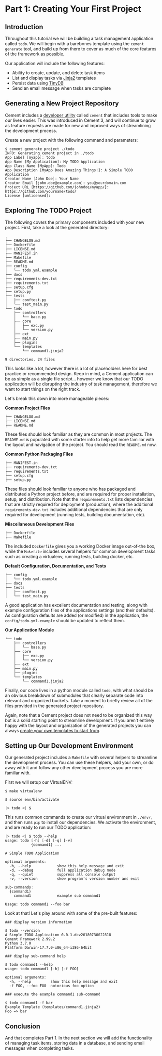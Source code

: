 # Part 1: Creating Your First Project

## Introduction

Throughout this tutorial we will be building a task management application called `todo`.  We will begin with a barebones template using the `cement generate` tool, and build up from there to cover as much of the core features of the framework as possible.

Our application will include the following features:

* Ability to create, update, and delete task items
* List and display tasks via [Jinja2](../../extensions/jinja2.md) templates
* Persist data using [TinyDB](http://tinydb.readthedocs.io/en/latest/intro.html)
* Send an email message when tasks are complete

## Generating a New Project Repository

Cement includes a [developer utility](../developer-tools.md) called `cement` that includes tools to make our lives easier.  This was introduced in Cement 3, and will continue to grow as feature requests are made for new and improved ways of streamlining the development process.

Create a new project with the following command and parameters:

```text
$ cement generate project ./todo
INFO: Generating cement project in ./todo
App Label [myapp]: todo
App Name [My Application]: My TODO Application
App Class Name [MyApp]: Todo
App Description [MyApp Does Amazing Things!]: A Simple TODO Application
Creator Name [John Doe]: Your Name
Creator Email [john.doe@example.com]: you@yourdomain.com
Project URL [https://github.com/johndoe/myapp/]: https://github.com/yourname/todo/
License [unlicensed]:
```

## Exploring The TODO Project

The following covers the primary components included with your new project.  First, take a look at the generated directory:

```text
.
├── CHANGELOG.md
├── Dockerfile
├── LICENSE.md
├── MANIFEST.in
├── Makefile
├── README.md
├── config
│   └── todo.yml.example
├── docs
├── requirements-dev.txt
├── requirements.txt
├── setup.cfg
├── setup.py
├── tests
│   ├── conftest.py
│   └── test_main.py
└── todo
    ├── controllers
    │   └── base.py
    ├── core
    │   ├── exc.py
    │   └── version.py
    ├── ext
    ├── main.py
    ├── plugins
    └── templates
        └── command1.jinja2

9 directories, 24 files
```

This looks like a lot, however there is a lot of placeholders here for best practice or recommended design.  Keep in mind, a Cement application can be as simple as a single file script... however we know that our TODO application will be disrupting the industry of task management, therefore we want to start things on the right track. 

Let's break this down into more manageable pieces:

**Common Project Files**

```text
├── CHANGELOG.md
├── LICENSE.md
├── README.md
```

These files should look familiar as they are common in most projects.  The `README.md` is populated with some starter info to help get more familiar with the layout and navigation of the project.  You should read the `README.md` now. 

**Common Python Packaging Files**

```text
├── MANIFEST.in
├── requirements-dev.txt
├── requirements.txt
├── setup.cfg
├── setup.py
```

These files should look familiar to anyone who has packaged and distributed a Python project before, and are required for proper installation, setup, and distribution.  Note that the `requirements.txt` lists dependencies that are strictly required for deployment \(production\), where the additional `requirements-dev.txt` includes additional dependencies that are only required for development \(running tests, building documentation, etc\).

**Miscellaneous Development Files**

```text
├── Dockerfile
├── Makefile
```

The included `Dockerfile` gives you a working Docker image out-of-the box, while the `Makefile` includes several helpers for common development tasks such as creating a virtualenv, running tests, building docker, etc.

**Default Configuration, Documentation, and Tests**

```text
├── config
│   └── todo.yml.example
├── docs
├── tests
│   ├── conftest.py
│   └── test_main.py
```

A good application has excellent documentation and testing, along with example configuration files of the applications settings \(and their defaults\).  As configuration defaults are added \(or modified\) in the application, the `config/todo.yml.example` should be updated to reflect them.

**Our Application Module**

```text
└── todo
    ├── controllers
    │   └── base.py
    ├── core
    │   ├── exc.py
    │   └── version.py
    ├── ext
    ├── main.py
    ├── plugins
    └── templates
        └── command1.jinja2
```

Finally, our code lives in a python module called `todo`, with what should be an obvious breakdown of submodules that clearly separate code into relevant and organized buckets.  Take a moment to briefly review all of the files provided in the generated project repository.

Again, note that a Cement project does not need to be organized this way but is a solid starting point to streamline development.  If you aren't entirely happy with the layout and organization of the generated projects you can always [create your own templates to start from](../developer-tools.md#customizing-templates).

## Setting up Our Development Environment

Our generated project includes a `Makefile` with several helpers to streamline the development process.  You can use these helpers, add your own, or do away with it and follow any other development process you are more familiar with.

First we will setup our VirtualENV:

```text
$ make virtualenv

$ source env/bin/activate

|> todo <| $ 
```

This runs common commands to create our virtual environment in `./env/`, and then runs `pip` to install our dependencies.  We activate the environment, and are ready to run our TODO application:

```text
|> todo <| $ todo --help
usage: todo [-h] [-d] [-q] [-v]
            {command1} ...

A Simple TODO Application

optional arguments:
  -h, --help            show this help message and exit
  -d, --debug           full application debug mode
  -q, --quiet           suppress all console output
  -v, --version         show program's version number and exit

sub-commands:
  {command1}
    command1            example sub command1

Usage: todo command1 --foo bar
```

Look at that!  Let's play around with some of the pre-built features:

```text
### display version information

$ todo --version
A Simple TODO Application 0.0.1.dev20180730022818
Cement Framework 2.99.2
Python 3.7.0
Platform Darwin-17.7.0-x86_64-i386-64bit

### display sub-command help

$ todo command1 --help
usage: todo command1 [-h] [-f FOO]

optional arguments:
  -h, --help         show this help message and exit
  -f FOO, --foo FOO  notorious foo option

### execute the example command1 sub-command

$ todo command1 -f bar
Example Template (templates/command1.jinja2)
Foo => bar
```

## Conclusion

And that completes Part 1.  In the next section we will add the functionality of managing task items, storing data in a database, and sending email messages when completing tasks.

